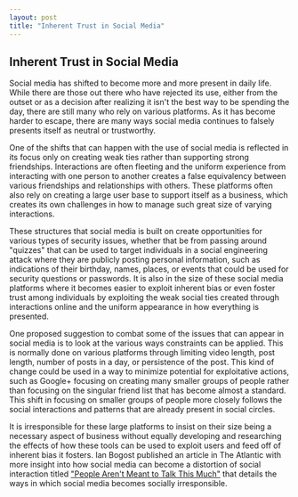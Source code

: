 ```yaml
---
layout: post
title: "Inherent Trust in Social Media"
---
```

## Inherent Trust in Social Media
Social media has shifted to become more and more present in daily life. While there are
those out there who have rejected its use, either from the outset or as a decision
after realizing it isn't the best way to be spending the day, there are still many
who rely on various platforms. As it has become harder to escape, there
are many ways social media continues to falsely presents itself as neutral or trustworthy.

One of the shifts that can happen with the use of social media is reflected in its
focus only on creating weak ties rather than supporting strong friendships. Interactions
are often fleeting and the uniform experience from interacting with one person to
another creates a false equivalency between various friendships and relationships
with others. These platforms often also rely on creating a large user base to support
itself as a business, which creates its own challenges in how to manage such great
size of varying interactions.

These structures that social media is built on create opportunities for various
types of security issues, whether that be from passing around "quizzes" that can be
used to target individuals in a social engineering attack where they are publicly
posting personal information, such as indications of their birthday, names, places,
or events that could be used for security questions or passwords. It is also in the
size of these social media platforms where it becomes easier to exploit inherent bias
or even foster trust among individuals by exploiting the weak social ties created
through interactions online and the uniform appearance in how everything is presented.

One proposed suggestion to combat some of the issues that can appear in social media
is to look at the various ways constraints can be applied. This is normally done
on various platforms through limiting video length, post length, number of posts in
a day, or persistence of the post. This kind of change could be used in a way to
minimize potential for exploitative actions, such as Google+ focusing on creating
many smaller groups of people rather than focusing on the singular friend list
that has become almost a standard. This shift in focusing on smaller groups of people
more closely follows the social interactions and patterns that are already present
in social circles.

It is irresponsible for these large platforms to insist on their size being a
necessary aspect of business without equally developing and researching the effects
of how these tools can be used to exploit users and feed off of inherent bias it
fosters. Ian Bogost published an article in The Atlantic with more insight into
how social media can become a distortion of social interaction titled ["People
Aren't Meant to Talk This Much"](https://www.theatlantic.com/technology/archive/2021/10/fix-facebook-making-it-more-like-google/620456/)
that details the ways in which social media becomes socially irresponsible.
